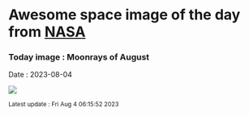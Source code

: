 
# Awesome space image of the day from [NASA](https://api.nasa.gov/)

### Today image : Moonrays of August
Date : 2023-08-04

![](https://apod.nasa.gov/apod/image/2308/GianniTumino_Moon_Rays_JPG_LOGO_1024pix.jpg)

<small>Latest update : Fri Aug  4 06:15:52 2023</small>
        
